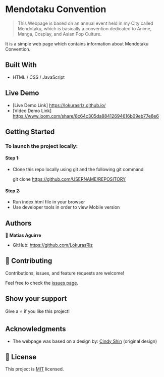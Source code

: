# Mendotaku Convention

> This Webpage is based on an annual event held in my City called Mendotaku, which is basically a convention dedicated to Anime, Manga, Cosplay, and Asian Pop Culture.


It is a simple web page which contains information about Mendotaku Convention.

## Built With

- HTML / CSS / JavaScript

## Live Demo

- [Live Demo Link] https://lokurasrlz.github.io/
- [Video Demo Link] https://www.loom.com/share/8c64c305da88412694616b09eb77e8e6

## Getting Started

### To launch the project locally:

#### Step 1:
- Clone this repo locally using git and the following git command

  git clone https://github.com/USERNAME/REPOSITORY

#### Step 2:

- Run index.html file in your browser
- Use developer tools in order to view Mobile version


## Authors

👤 **Matias Aguirre**

- GitHub: https://github.com/LokurasRlz

## 🤝 Contributing

Contributions, issues, and feature requests are welcome!

Feel free to check the [issues page](../../issues/).

## Show your support

Give a ⭐️ if you like this project!

## Acknowledgments

- The webpage was based on a design by: [Cindy Shin](https://www.behance.net/adagio07) (original design)


## 📝 License

This project is [MIT](./MIT.md) licensed.
